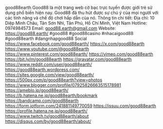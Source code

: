 good88earth
Good88 là một trang web cờ bạc trực tuyến được giới trẻ sử dụng phổ biến hiện nay. Good88 đã thu hút được sự chú ý của mọi người với các tính năng và chế độ chơi hấp dẫn của nó.
Thông tin chi tiết: 
Địa chỉ: 10 Diệp Minh Châu, Tân Sơn Nhì, Tân Phú, Hồ Chí Minh, Việt Nam
Hotline: 0974984573
Email: good88.earth@gmail.com
Website: https://good88.earth/
#good88 #good88casino #nhacaigood88 #good88earth #dangnhapgood88
Social
https://www.facebook.com/good88earth/
https://x.com/good88earth
https://www.youtube.com/@good88earth
https://www.pinterest.com/good88earth/
https://vimeo.com/good88earth
https://bit.ly/m/good88earth
https://gravatar.com/good88earth
https://www.reddit.com/user/good88earth/
https://good88earth.wordpress.com/
https://sites.google.com/view/good88earth/
https://500px.com/p/good88earth?view=photos
https://www.blogger.com/profile/07925826663515178981
https://ameblo.jp/good88earth/
https://b.hatena.ne.jp/good88earth/bookmark
https://bandcamp.com/good88earth
https://form.jotform.com/241881149770059
https://issuu.com/good88earth
https://profile.hatena.ne.jp/good88earth/
https://www.twitch.tv/good88earth/about
https://disqus.com/by/good88earth/about/